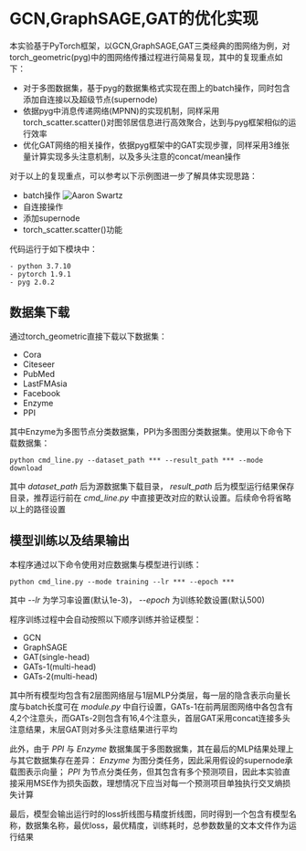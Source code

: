 # GCN,GraphSAGE,GAT的优化实现
本实验基于PyTorch框架，以GCN,GraphSAGE,GAT三类经典的图网络为例，对torch_geometric(pyg)中的图网络传播过程进行简易复现，其中的复现重点如下：
- 对于多图数据集，基于pyg的数据集格式实现在图上的batch操作，同时包含添加自连接以及超级节点(supernode)
- 依据pyg中消息传递网络(MPNN)的实现机制，同样采用torch_scatter.scatter()对图邻居信息进行高效聚合，达到与pyg框架相似的运行效率
- 优化GAT网络的相关操作，依据pyg框架中的GAT实现步骤，同样采用3维张量计算实现多头注意机制，以及多头注意的concat/mean操作

对于以上的复现重点，可以参考以下示例图进一步了解具体实现思路：
- batch操作
![Aaron Swartz](raw.githubusercontent.com/Sophie10001b/pyg-based-graph-network/main/picture/graph_batch.PNG)
- 自连接操作
- 添加supernode
- torch_scatter.scatter()功能

代码运行于如下模块中：
```
- python 3.7.10  
- pytorch 1.9.1    
- pyg 2.0.2
```

## 数据集下载
通过torch_geometric直接下载以下数据集：
- Cora   
- Citeseer  
- PubMed  
- LastFMAsia  
- Facebook  
- Enzyme  
- PPI

其中Enzyme为多图节点分类数据集，PPI为多图图分类数据集。使用以下命令下载数据集：
```
python cmd_line.py --dataset_path *** --result_path *** --mode download
```
其中 *dataset_path* 后为源数据集下载目录， *result_path* 后为模型运行结果保存目录，推荐运行前在 *cmd_line.py* 中直接更改对应的默认设置。后续命令将省略以上的路径设置 

## 模型训练以及结果输出
本程序通过以下命令使用对应数据集与模型进行训练：
```
python cmd_line.py --mode training --lr *** --epoch ***
```
其中 *--lr* 为学习率设置(默认1e-3)， *--epoch* 为训练轮数设置(默认500)

程序训练过程中会自动按照以下顺序训练并验证模型：
- GCN
- GraphSAGE
- GAT(single-head)
- GATs-1(multi-head)
- GATs-2(multi-head)

其中所有模型均包含有2层图网络层与1层MLP分类层，每一层的隐含表示向量长度与batch长度可在 *module.py* 中自行设置，GATs-1在前两层图网络中各包含有4,2个注意头，而GATs-2则包含有16,4个注意头，首层GAT采用concat连接多头注意结果，末层GAT则对多头注意结果进行平均

此外，由于 *PPI* 与 *Enzyme* 数据集属于多图数据集，其在最后的MLP结果处理上与其它数据集存在差异： *Enzyme* 为图分类任务，因此采用假设的supernode承载图表示向量； *PPI* 为节点分类任务，但其包含有多个预测项目，因此本实验直接采用MSE作为损失函数，理想情况下应当对每一个预测项目单独执行交叉熵损失计算

最后，模型会输出运行时的loss折线图与精度折线图，同时得到一个包含有模型名称，数据集名称，最优loss，最优精度，训练耗时，总参数数量的文本文件作为运行结果
